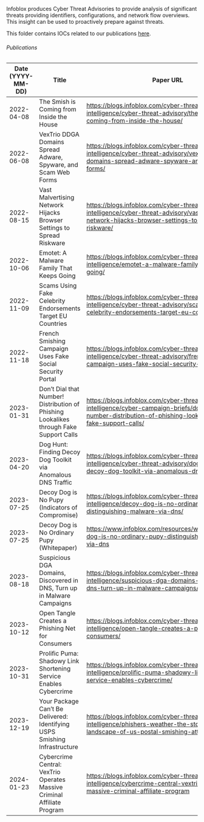 Infoblox produces Cyber Threat Advisories to provide analysis of significant threats providing identifiers, configurations, and network flow overviews. This insight can be used to proactively prepare against threats.

This folder contains IOCs related to our publications [here](https://blogs.infoblox.com/category/cyber-threat-intelligence/cyber-threat-advisory/).


###### Publications
| Date (YYYY-MM-DD) | Title                                                                 | Paper URL                                                                                                                                         | Data File                                                                                                      |
|-------------------|-----------------------------------------------------------------------|---------------------------------------------------------------------------------------------------------------------------------------------------|----------------------------------------------------------------------------------------------------------------|
| 2022-04-08        | The Smish is Coming from Inside the House                             | https://blogs.infoblox.com/cyber-threat-intelligence/cyber-threat-advisory/the-smish-is-coming-from-inside-the-house/                             | https://github.com/infobloxopen/threat-intelligence/blob/main/csv/indicators/smishing_cta_20220408_iocs.csv    |
| 2022-06-08        | VexTrio DDGA Domains Spread Adware, Spyware, and Scam Web Forms       | https://blogs.infoblox.com/cyber-threat-intelligence/cyber-threat-advisory/vextrio-ddga-domains-spread-adware-spyware-and-scam-web-forms/         | https://github.com/infobloxopen/threat-intelligence/blob/main/csv/indicators/vextrio_cta_20220606_iocs.csv     |
| 2022-08-15        | Vast Malvertising Network Hijacks Browser Settings to Spread Riskware | https://blogs.infoblox.com/cyber-threat-intelligence/cyber-threat-advisory/vast-malvertising-network-hijacks-browser-settings-to-spread-riskware/ | https://github.com/infobloxopen/threat-intelligence/blob/main/csv/indicators/omnatuor_cta_20220815_iocs.csv    |
| 2022-10-06        | Emotet: A Malware Family That Keeps Going                             | https://blogs.infoblox.com/cyber-threat-intelligence/emotet-a-malware-family-that-keeps-going/                                                    | https://github.com/infobloxopen/threat-intelligence/blob/main/csv/indicators/emotet_cta_20221006_iocs.csv      |
| 2022-11-09        | Scams Using Fake Celebrity Endorsements Target EU Countries           | https://blogs.infoblox.com/cyber-threat-intelligence/cyber-threat-advisory/scams-using-fake-celebrity-endorsements-target-eu-countries/           | https://github.com/infobloxopen/threat-intelligence/blob/main/csv/indicators/metacoin_cta_20221109_iocs.csv    |
| 2022-11-18        | French Smishing Campaign Uses Fake Social Security Portal             | https://blogs.infoblox.com/cyber-threat-intelligence/cyber-threat-advisory/french-smishing-campaign-uses-fake-social-security-portal/             | https://github.com/infobloxopen/threat-intelligence/blob/main/csv/indicators/ameli_cta_20221118_iocs.csv       |
| 2023-01-31 | Don’t Dial that Number! Distribution of Phishing Lookalikes through Fake Support Calls | https://blogs.infoblox.com/cyber-threat-intelligence/cyber-campaign-briefs/dont-dial-that-number-distribution-of-phishing-lookalikes-through-fake-support-calls/ | https://github.com/infobloxopen/threat-intelligence/blob/main/csv/lookalikes_malicious_rmm_ccb_20230131_iocs.csv  |
| 2023-04-20        | Dog Hunt: Finding Decoy Dog Toolkit via Anomalous DNS Traffic         | https://blogs.infoblox.com/cyber-threat-intelligence/cyber-threat-advisory/dog-hunt-finding-decoy-dog-toolkit-via-anomalous-dns-traffic/          | https://github.com/infobloxopen/threat-intelligence/blob/main/csv/indicators/decoy_dog_cta_20230420_iocs.csv   |
| 2023-07-25        | Decoy Dog is No Pupy (Indicators of Compromise)                       | https://blogs.infoblox.com/cyber-threat-intelligence/decoy-dog-is-no-ordinary-pupy-distinguishing-malware-via-dns/                                                                                                             | https://github.com/infobloxopen/threat-intelligence/blob/main/research_data/decoy_dog/decoy_dog_cta_20230714_iocs.csv        |
| 2023-07-25        | Decoy Dog is No Ordinary Pupy (Whitepaper)                  | https://www.infoblox.com/resources/whitepaper/decoy-dog-is-no-ordinary-pupy-distinguishing-malware-via-dns                                                                                                                                        | https://github.com/infobloxopen/threat-intelligence/blob/main/research_data/decoy_dog/                                       |
| 2023-08-18        | Suspicious DGA Domains, Discovered in DNS, Turn up in Malware Campaigns | https://blogs.infoblox.com/cyber-threat-intelligence/suspicious-dga-domains-discovered-in-dns-turn-up-in-malware-campaigns/ | https://github.com/infobloxopen/threat-intelligence/blob/main/csv/indicators/suspicious_dga_cta_20230823.csv   |
| 2023-10-12        | Open Tangle Creates a Phishing Net for Consumers | https://blogs.infoblox.com/cyber-threat-intelligence/open-tangle-creates-a-phishing-net-for-consumers/ | https://github.com/infobloxopen/threat-intelligence/blob/main/csv/indicators/open_tangle_cta_20231012_iocs.csv |
| 2023-10-31        | Prolific Puma: Shadowy Link Shortening Service Enables Cybercrime | https://blogs.infoblox.com/cyber-threat-intelligence/prolific-puma-shadowy-link-shortening-service-enables-cybercrime/ | https://github.com/infobloxopen/threat-intelligence/tree/main/indicators/prolific_puma_20231031.csv        |
| 2023-12-19        | Your Package Can’t Be Delivered: Identifying USPS Smishing Infrastructure | https://blogs.infoblox.com/cyber-threat-intelligence/phishers-weather-the-storm-the-dns-landscape-of-us-postal-smishing-attacks/ | https://github.com/infobloxopen/threat-intelligence/tree/main/indicators/usps_cta_20231219.csv             |
| 2024-01-23        | Cybercrime Central: VexTrio Operates Massive Criminal Affiliate Program | https://blogs.infoblox.com/cyber-threat-intelligence/cybercrime-central-vextrio-operates-massive-criminal-affiliate-program | https://github.com/infobloxopen/threat-intelligence/tree/main/indicators/vextrio_cta_20240123_iocs.csv     |

